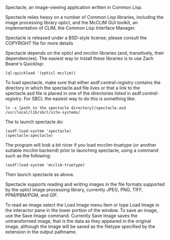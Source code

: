 
Spectacle, an image-viewing application written in Common Lisp.

Spectacle relies heavy on a number of Common Lisp libraries, including
the image processing library opticl, and the McCLIM GUI toolkit, an
implementation of CLIM, the Common Lisp Interface Manager.

Spectacle is released under a BSD-style license; please consult the
COPYRIGHT file for more details

Spectacle depends on the opticl and mcclim libraries (and,
transitively, their dependencies). The easiest way to install these
libraries is to use Zach Beane's Quicklisp:

    (ql:quickload '(opticl mcclim))

To load spectacle, make sure that either asdf:*central-registry*
contains the directory in which the spectacle.asd file lives or that a
link to the spectacle.asd file is placed in one of the directories
listed in asdf:*central-registry*. For SBCL the easiest way to do this
is something like:

    ln -s [path to the spectacle directory]/spectacle.asd /usr/local/lib/sbcl/site-systems/

The to launch spectacle do:

    (asdf:load-system 'spectacle)
    (spectacle:spectacle)

The program will look a bit nicer if you load mcclim-truetype (or
another suitable mcclim backend) prior to launching spectacle, using a
command such as the following:

    (asdf:load-system 'mcclim-truetype)

Then launch spectacle as above.

Spectacle supports reading and writing images in the file formats
supported by the opticl image processing library, currently JPEG, PNG,
TIFF, PPM/PBM/PGM, and GIF.

To read an image select the Load Image menu item or type Load Image in
the interactor pane in the lower portion of the window. To save an
image, use the Save Image command. Currently Save Image saves the
untransformed image, that is the data as they appeared in the original
image, although the image will be saved as the filetype specified by
the extension in the output pathname.
